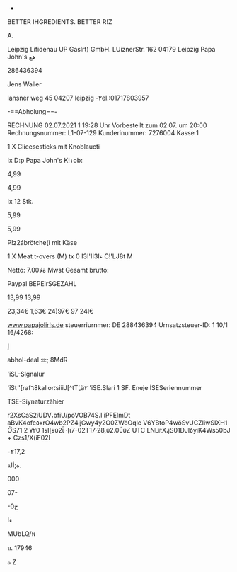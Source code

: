 -

BETTER IHGREDIENTS.
BETTER R!Z

A.

Leipzig Lifidenau
UP Gaslrt) GmbH.
LUiznerStr. 162
04179 Leipzig
Papa John's
هع

286436394

Jens Waller

lansner weg  45
04207  leipzig
-٢el.:01717803957

-==Abholung==-

RECHNUNG
02.07.2021  1 19:28  Uhr
Vorbestellt zum 02.07.  um  20:00
Rechnungsnummer:
L1-07-129
Kunderinummer:  7276004
Kasse  1

1  X  Clieesesticks  mit
Knoblaucti

Ix  D:p  Papa John's  K!١ob؛

4,99

4,99

Ix  12  Stk.

5,99

5,99

P!z2ábrötche(i  mit
Käse

1  X  Meat  t-overs  (M)
tx  0  ءا3اا'ا3ا C!'LJ8t  M

Netto:
7.00ةلا  Mwst
Gesamt brutto:

Paypal
BEPEirSGEZAHL

13,99  13,99

23,34€
1,63€
24)97€
ا24
97€

www.papajolir!s.de steuerriurnmer:  DE
288436394  Urnsatzsteuer-ID:  1 10/1  16/4268:

إ

abhol-deal
:ะ:; 8MdR

'iSL-Slgnalur

'ỉSt  '[raf٦8kallor؛siiiJ[^tT’,ä٢
'iSE.Slarí
1  SF.  Eneje
ÍSESeriennummer

TSE-Siynaturzâhier

r2XsCaS2iUDV،bfiU/poVOB74S،l iPFEImDt
aBvK4ofe٥xrO4wb2PZ4ijGwy4y2O0ZWöOqlc
V6YBtoP4wöSvUCZIiwSIXH1
ỞS71
ة]اة1
٧٢0
2ύ2ΐ ·[ι7-02ΤΊ7·28,ϋ2.0ΰϋΖ  UTC
LNLìtX،jS01DJI٥yiK4Ws50bJ + Czs1/X(iF02l

٠٢17,2

ة;ألة.

000

07-

-0ح

ءا

MUbLQ/พ

บ.
17946

๑
Z
